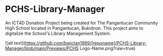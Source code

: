 # PCHS-Library-Manager
An ICT4D Donation Project being created for The Pangantucan Community High School located in Pangantucan, Bukidnon. This project aims to digitalize the School's Library Management System.

![alt text](https://github.com/bwjctan1999/[reponame]/PCHS-Library-Manager/blob/main/Previews/PCHS Logo-Name.png?raw=true)
